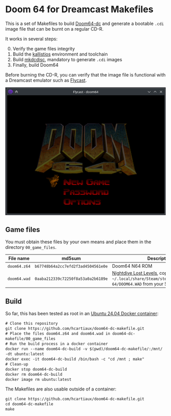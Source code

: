 # Doom 64 for Dreamcast Makefiles

This is a set of Makefiles to build [Doom64-dc](https://github.com/jnmartin84/doom64-dc) and generate a bootable `.cdi` image file that can be burnt on a regular CD-R.

It works in several steps:

0. Verify the game files integrity
1. Build the [kallistios](https://dreamcast.wiki/Getting_Started_with_Dreamcast_development) environment and toolchain
2. Build [mkdcdisc](https://gitlab.com/simulant/mkdcdisc), mandatory to generate `.cdi` images
3. Finally, build Doom64

Before burning the CD-R, you can verify that the image file is functional with a Dreamcast emulator such as [Flycast](https://github.com/flyinghead/flycast).

![Doom64](https://github.com/hcartiaux/doom64-dc-makefile/blob/main/doom64.png?raw=true)

## Game files

You must obtain these files by your own means and place them in the directory `00_game_files`.

| File name    | md5sum                             | Description                                                                                                                                                                       |
|--------------|------------------------------------|-----------------------------------------------------------------------------------------------------------------------------------------------------------------------------------|
| `doom64.z64` | `b67748b64a2cc7efd2f3ad4504561e0e` | Doom64 N64 ROM                                                                                                                                                                    |
| `doom64.wad` | `0aaba212339c72250f8a53a0a2b6189e` | [Nightdive Lost Levels](https://store.steampowered.com/app/1148590/DOOM_64/), copy this file `~/.local/share/Steam/steamapps/common/Doom 64/DOOM64.WAD` from your Steam directory |

## Build

So far, this has been tested as root in an [Ubuntu 24.04 Docker container](https://hub.docker.com/_/ubuntu/):

```
# Clone this repository
git clone https://github.com/hcartiaux/doom64-dc-makefile.git
# Place the files doom64.z64 and doom64.wad in doom64-dc-makefile/00_game_files
# Run the build process in a docker container
docker run --name doom64-dc-build -v $(pwd)/doom64-dc-makefile/:/mnt/ -dt ubuntu:latest
docker exec -it doom64-dc-build /bin/bash -c "cd /mnt ; make"
# Clean-up
docker stop doom64-dc-build
docker rm doom64-dc-build
docker image rm ubuntu:latest
```

The Makefiles are also usable outside of a container:

```
git clone https://github.com/hcartiaux/doom64-dc-makefile.git
cd doom64-dc-makefile
make
```

